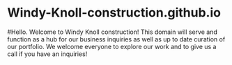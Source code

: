 # Windy-Knoll-construction.github.io
#Hello. Welcome to Windy Knoll construction!
This domain will serve and function as a hub for our business inquiries as well as up to date curation of our portfolio. 
We welcome everyone to explore our work and to give us a call if you have an inquiries!
